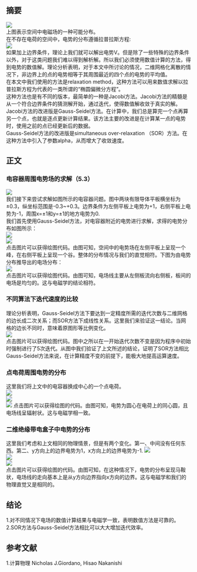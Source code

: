 ## 摘要
![](https://raw.githubusercontent.com/wuyuqiao/computationalphysics_N2013301020142/master/Ex13/electric.jpg)  
上图表示空间中电磁场的一种可能分布。  
在不存在电荷的空间中，电势的分布遵循拉普拉斯方程:  
![](https://raw.githubusercontent.com/wuyuqiao/computationalphysics_N2013301020142/master/Ex13/Laplace.png)  
如果加上边界条件，理论上我们就可以解出电势V。但是除了一些特殊的边界条件以外，对于这类问题我们难以得到解析解。所以我们必须使用数值计算的方法，得到电势的数值解。理论分析表明，对于本文中所讨论的情况，二维网格化离散的情况下，非边界上的点的电势相等于其周围最近的四个点的电势的平均值。  
在本文中我们使用的方法是relaxation method，这种方法可以用来数值求解以拉普拉斯方程为代表的一类所谓的“椭圆偏微分方程”。  
这种方法也是有不同的版本，最简单的一种是Jacobi方法。Jacobi方法的精髓是从一个符合边界条件的猜测解开始，通过迭代，使得数值解收敛于真实的解。  
Jacobi方法的改进版是Gauss-Seidel方法。在计算中，我们总是算完一个点再算另一个点，也就是逐点更新计算结果。该方法主要的改进是在计算某一点的电势时，使用之前的点已经更新后的数据。  
Gauss-Seidel方法的改进版是simultaneous over-relaxation （SOR）方法。在这种方法中引入了参数alpha，从而增大了收敛速度。  
## 正文
### 电容器周围电势场的求解（5.3）  
![](https://raw.githubusercontent.com/wuyuqiao/computationalphysics_N2013301020142/master/Ex13/IMG_20160523_232921.jpg)  
我们接下来尝试求解如图所示的电容器问题。图中两块有限导体平板横坐标为±0.3，纵坐标范围是-0.3~+0.3。边界条件为左侧平板上电势为+1，右侧平板上电势为-1，周围x=±1和y=±1的地方电势为0.  
我们首先使用Gauss-Seidel方法，对电容器附近的电势进行求解，求得的电势分布如图所示：  
[![](https://raw.githubusercontent.com/wuyuqiao/computationalphysics_N2013301020142/master/Ex13/capacitor1.png)  
![](https://raw.githubusercontent.com/wuyuqiao/computationalphysics_N2013301020142/master/Ex13/capacitor%202.png)](https://github.com/wuyuqiao/computationalphysics_N2013301020142/blob/master/Ex13/capacitor.py)  
点击图片可以获得绘图代码。由图可知，空间中的电势场在左侧平板上呈现一个峰，在右侧平板上呈现一个谷。整体的分布情况与我们的直觉相符。下图为由电势分布推导出的电场分布：  
[![](https://raw.githubusercontent.com/wuyuqiao/computationalphysics_N2013301020142/master/Ex13/capacitor%203.png)](https://github.com/wuyuqiao/computationalphysics_N2013301020142/blob/master/Ex13/capacitor%202.py)  
点击图片可以获得绘图代码。由图可知，电场线主要从左侧板流向右侧板，板间的电场是均匀的。这与电磁学的结论相符。
### 不同算法下迭代速度的比较  
理论分析表明，Gauss-Seidel方法下要达到一定精度所需的迭代次数与二维网格的边长成二次关系；而SOR方法下成线性关系。这里我们来验证这一结论。当网格的边长不同时，意味着原图形等比例变化。  
[![](https://raw.githubusercontent.com/wuyuqiao/computationalphysics_N2013301020142/master/Ex13/iteration.png)](https://github.com/wuyuqiao/computationalphysics_N2013301020142/blob/master/Ex13/iter.py)  
点击图片可以获得绘图代码。图中之所以在一开始迭代次数不变是因为程序中初始时强制进行了5次迭代。从图中我们验证了上文所述的结论，证明了SOR方法相比Gauss-Seidel方法来说，在计算精度不变的前提下，能极大地提高运算速度。  
### 点电荷周围电势的分布  
这里我们将上文中的电容器换成中心的一个点电荷。  
[![](https://raw.githubusercontent.com/wuyuqiao/computationalphysics_N2013301020142/master/Ex13/point%201.png)  
![](https://raw.githubusercontent.com/wuyuqiao/computationalphysics_N2013301020142/master/Ex13/point%202.png)  
![](https://raw.githubusercontent.com/wuyuqiao/computationalphysics_N2013301020142/master/Ex13/point%203.png)](https://github.com/wuyuqiao/computationalphysics_N2013301020142/blob/master/Ex13/point.py)
点击图片可以获得绘图的代码。由图可知，电势为圆心在电荷上的同心圆，且电场线呈辐射状。这与电磁学相一致。  
### 二维绝缘带电盒子中电势的分布  
这里我们考虑和上文相同的物理情景，但是有两个变化。第一、中间没有任何东西。第二、y方向上的边界电势为1，x方向上的边界电势为-1.
[![](https://raw.githubusercontent.com/wuyuqiao/computationalphysics_N2013301020142/master/Ex13/nothing%201.png)  
![](https://raw.githubusercontent.com/wuyuqiao/computationalphysics_N2013301020142/master/Ex13/nothing%202.png)  
![](https://raw.githubusercontent.com/wuyuqiao/computationalphysics_N2013301020142/master/Ex13/nothing%203.png)](https://github.com/wuyuqiao/computationalphysics_N2013301020142/blob/master/Ex13/nothing.py)  
点击图片可以获得绘图的代码。由图可知，在这种情况下，电势的分布呈现马鞍状，电场线的走向基本上是从y方向边界指向x方向的边界。这与电磁学和我们的物理直觉又是相同的。 

## 结论  
1.对不同情况下电场的数值计算结果与电磁学一致，表明数值方法是可靠的。  
2.SOR方法与Gauss-Seidel方法相比可以大大增加迭代效率。  
## 参考文献  
1.计算物理 Nicholas J.Giordano, Hisao Nakanishi
